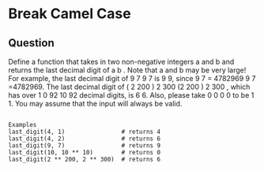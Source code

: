 # Break Camel Case

## Question

Define a function that takes in two non-negative integers     a and     b and returns the last decimal digit of         a b . Note that     a and     b may be very large! For example, the last decimal digit of 9 7 9 7 is 9 9, since 9 7 = 4782969 9 7 =4782969. The last decimal digit of ( 2 200 ) 2 300 (2 200 ) 2 300 , which has over 1 0 92 10 92 decimal digits, is 6 6. Also, please take 0 0 0 0 to be 1 1. You may assume that the input will always be valid.
```

Examples
last_digit(4, 1)                # returns 4
last_digit(4, 2)                # returns 6
last_digit(9, 7)                # returns 9
last_digit(10, 10 ** 10)        # returns 0
last_digit(2 ** 200, 2 ** 300)  # returns 6
```
